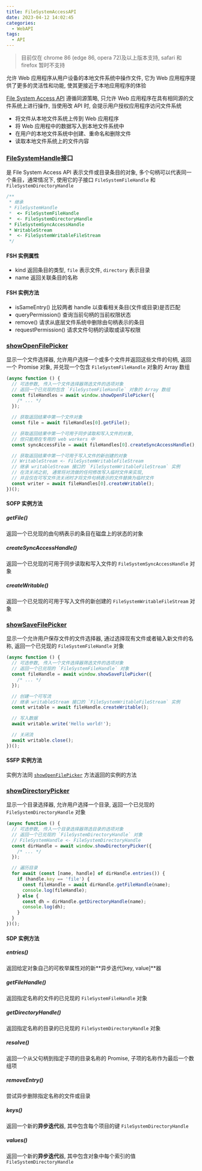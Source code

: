 ```yaml
---
title: FileSystemAccessAPI
date: 2023-04-12 14:02:45
categories:
  - WebAPI
tags:
  - API
---
```


> 目前仅在 chrome 86 (edge 86, opera 72)及以上版本支持, safari 和 firefox 暂时不支持

允许 Web 应用程序从用户设备的本地文件系统中操作文件, 它为 Web 应用程序提供了更多的灵活性和功能, 使其更接近于本地应用程序的体验

[File System Access API](https://developer.mozilla.org/en-US/docs/Web/API/File_System_Access_API) 遵循同源策略, 只允许 Web 应用程序在具有相同源的文件系统上进行操作, 当使用改 API 时, 会提示用户授权应用程序访问文件系统

- 将文件从本地文件系统上传到 Web 应用程序
- 将 Web 应用程中的数据写入到本地文件系统中
- 在用户的本地文件系统中创建、重命名和删除文件
- 读取本地文件系统上的文件内容

### [FileSystemHandle](https://developer.mozilla.org/en-US/docs/Web/API/FileSystemHandle)接口

是 File System Access API 表示文件或目录条目的对象, 多个句柄可以代表同一个条目，通常情况下, 使用它的子接口 `FileSystemFileHandle` 和 `FileSystemDirectoryHandle`

```javascript
/**
 * 继承
 * FileSystemHandle
 *  <- FileSystemFileHandle
 *  <- FileSystemDirectoryHandle
 * FileSystemSyncAccessHandle
 * WritableStream
 *  <- FileSystemWritableFileStream
 */
```

<!-- more -->

#### FSH 实例属性

- kind 返回条目的类型, `file` 表示文件, `directory` 表示目录
- name 返回关联条目的名称

#### FSH 实例方法

- isSameEntry() 比较两者 handle 以查看相关条目(文件或目录)是否匹配
- queryPermission() 查询当前句柄的当前权限状态
- remove() 请求从底层文件系统中删除由句柄表示的条目
- requestPermission() 请求文件句柄的读取或读写权限

### [showOpenFilePicker](https://developer.mozilla.org/zh-CN/docs/Web/API/Window/showOpenFilePicker)

显示一个文件选择器, 允许用户选择一个或多个文件并返回这些文件的句柄, 返回一个 Promise 对象, 并兑现一个包含 `FileSystemFileHandle` 对象的 Array 数组

```javascript
(async function () {
  // 可选参数, 传入一个文件选择器筛选文件的选项对象
  // 返回一个已兑现的包含 `FileSystemFileHandle` 对象的 Array 数组
  const fileHandles = await window.showOpenFilePicker({
    /* ... */
  });

  // 获取返回结果中第一个文件对象
  const file = await fileHandles[0].getFile();

  // 获取返回结果中第一个可用于同步读取和写入文件的对象,
  // 但只能用在专用的 web workers 中
  const syncAccessFile = await fileHandles[0].createSyncAccessHandle();

  // 获取返回结果中第一个可用于写入文件的新创建的对象
  // WritableStream <- FileSystemWritableFileStream
  // 继承 writableStream 接口的 `FileSystemWritableFileStream` 实例
  // 在流关闭之前, 通常将对流做的任何修改写入临时文件来实现,
  // 并且仅在可写文件流关闭时才将文件句柄表示的文件替换为临时文件
  const writer = await fileHandles[0].createWritable();
})();
```

#### SOFP 实例方法 <em id="showopenfilePickerfn"></em> <!-- markdownlint-disable-line-->

##### getFile()

返回一个已兑现的由句柄表示的条目在磁盘上的状态的对象

##### createSyncAccessHandle()

返回一个已兑现的可用于同步读取和写入文件的 `FileSystemSyncAccessHandle` 对象

##### createWritable()

返回一个已兑现的可用于写入文件的新创建的 `FileSystemWritableFileStream` 对象

### [showSaveFilePicker](https://developer.mozilla.org/en-US/docs/Web/API/Window/showSaveFilePicker)

显示一个允许用户保存文件的文件选择器, 通过选择现有文件或者输入新文件的名称, 返回一个已兑现的 `FileSystemFileHandle` 对象

```javascript
(async function () {
  // 可选参数, 传入一个文件选择器筛选文件的选项对象
  // 返回一个已兑现的 `FileSystemFileHandle` 对象
  const fileHandle = await window.showSaveFilePicker({
    /* ... */
  });

  // 创建一个可写流
  // 继承 writableStream 接口的 `FileSystemWritableFileStream` 实例
  const writable = await fileHandle.createWritable();

  // 写入数据
  await writable.write('Hello world!');

  // 关闭流
  await writable.close();
})();
```

#### SSFP 实例方法

实例方法同 [`showOpenFilePicker`](#showopenfilePickerfn) 方法返回的实例的方法

### [showDirectoryPicker](https://developer.mozilla.org/en-US/docs/Web/API/Window/showDirectoryPicker)

显示一个目录选择器, 允许用户选择一个目录, 返回一个已兑现的 `FileSystemDirectoryHandle` 对象

```javascript
(async function () {
  // 可选参数, 传入一个目录选择器筛选目录的选项对象
  // 返回一个已兑现的 `FileSystemDirectoryHandle` 对象
  // FileSystemHandle <- FileSystemDirectoryHandle
  const dirHandle = await window.showDirectoryPicker({
    /* ... */
  });

  // 遍历目录
  for await (const [name, handle] of dirHandle.entries()) {
    if (handle.key == 'file') {
      const fileHandle = await dirHandle.getFileHandle(name);
      console.log(fileHandle);
    } else {
      const dh = dirHandle.getDirectoryHandle(name);
      console.log(dh);
    }
  }
})();
```

#### SDP 实例方法

##### entries()

返回给定对象自己的可枚举属性对的新**异步迭代[key, value]**器

##### getFileHandle()

返回指定名称的文件的已兑现的 `FileSystemFileHandle` 对象

##### getDirectoryHandle()

返回指定名称的目录的已兑现的 `FileSystemDirectoryHandle` 对象

##### resolve()

返回一个从父句柄到指定子项的目录名称的 Promise, 子项的名称作为最后一个数组项

##### removeEntry()

尝试异步删除指定名称的文件或目录

##### keys()

返回一个新的**异步迭代**器, 其中包含每个项目的键 `FileSystemDirectoryHandle`

##### values()

返回一个新的**异步迭代**器, 其中包含对象中每个索引的值 `FileSystemDirectoryHandle`
